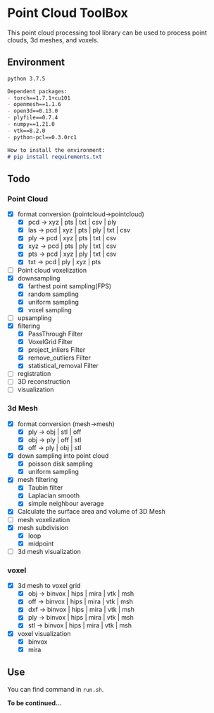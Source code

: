 # Point Cloud ToolBox


This point cloud processing tool library can be used to process point clouds, 3d meshes, and voxels.

## Environment
```markdown
python 3.7.5

Dependent packages:
- torch==1.7.1+cu101
- openmesh==1.1.6
- open3d==0.13.0
- plyfile==0.7.4
- numpy==1.21.0
- vtk==8.2.0
- python-pcl==0.3.0rc1

How to install the environment:
# pip install requirements.txt
```

## Todo
### Point Cloud
- [x] format conversion (pointcloud->pointcloud)  
     - [x] pcd -> xyz | pts | txt | csv | ply 
     - [x] las -> pcd | xyz | pts | ply | txt | csv
     - [x] ply -> pcd | xyz | pts | txt | csv   
     - [x] xyz -> pcd | pts | ply | txt | csv
     - [x] pts -> pcd | xyz | ply | txt | csv
     - [x] txt -> pcd | ply | xyz | pts
- [ ] Point cloud voxelization
- [x] downsampling
    - [x] farthest point sampling(FPS)
    - [x] random sampling
    - [x] uniform sampling
    - [x] voxel sampling
- [ ] upsampling
- [x] filtering
    - [x] PassThrough Filter
    - [x] VoxelGrid Filter
    - [x] project_inliers Filter
    - [x] remove_outliers Filter
    - [x] statistical_removal Filter
- [ ] registration
- [ ] 3D reconstruction
- [ ] visualization

### 3d Mesh
- [x] format conversion (mesh->mesh)
    - [x] ply -> obj | stl | off
    - [x] obj -> ply | off | stl
    - [x] off -> ply | obj | stl
- [x] down sampling into point cloud
    - [x] poisson disk sampling
    - [x] uniform sampling
- [x] mesh filtering
    - [x] Taubin filter
    - [x] Laplacian smooth
    - [x] simple neighbour average
- [x] Calculate the surface area and volume of 3D Mesh
- [ ] mesh voxelization
- [x] mesh subdivision
    - [x] loop
    - [x] midpoint
- [ ] 3d mesh visualization

### voxel
- [x] 3d mesh to voxel grid
    - [x] obj -> binvox | hips | mira | vtk | msh
    - [x] off -> binvox | hips | mira | vtk | msh
    - [x] dxf -> binvox | hips | mira | vtk | msh
    - [x] ply -> binvox | hips | mira | vtk | msh
    - [x] stl -> binvox | hips | mira | vtk | msh
- [x] voxel visualization
    - [x] binvox
    - [x] mira

## Use
You can find command in `run.sh`.


**To be continued...**

    
   
